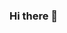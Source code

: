 ### Hi there 👋


<p align="center">
  <a href="https://github.com/anuraghazra/github-readme-stats%22%3E
    <img
      align="center"
      src="https://github-readme-stats.vercel.app/api/top-langs/?username=anansc2&theme=midnight-purple&layout=compact"
    />
  </a>
  <a href="https://github.com/anuraghazra/github-readme-stats%22%3E
    <img
      align="center"
      height="165"
      src="https://github-readme-stats.vercel.app/api?username=anansc2&count_private=true&theme=midnight-purple&show_icons=true&custom_title=Github%20Status&hide=issues"
    />
  </a>
</p>

